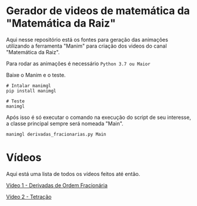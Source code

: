 # Gerador de videos de matemática da "Matemática da Raiz"
Aqui nesse repositório está os fontes para geração das animações utilizando a ferramenta "Manim"
para criação dos videos do canal "Matemática da Raiz".

Para rodar as animações é necessário ```Python 3.7 ou Maior```

Baixe o Manim e o teste.

```
# Intalar manimgl
pip install manimgl

# Teste
manimgl
```

Após isso é só executar o comando na execução do script de seu interesse, a classe principal sempre será nomeada "Main".
```
manimgl derivadas_fracionarias.py Main
```

# Vídeos

Aqui está uma lista de todos os vídeos feitos até então.

[Vídeo 1 - Derivadas de Ordem Fracionária](https://youtu.be/jR9f4DccR5E)

[Vídeo 2 - Tetração](https://youtu.be/EEuYSm5F2Iw)



